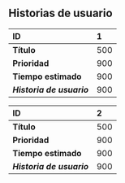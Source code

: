 ## Historias de usuario

 | ID | 1 |
|:---------|:----|
| **Título**  | 500   |
| **Prioridad** | 900  |
| **Tiempo estimado** | 900  |
| _**Historia de usuario**_ | 900  |

 | ID | 2 |
|:---------|:----|
| **Título**  | 500   |
| **Prioridad** | 900  |
| **Tiempo estimado** | 900  |
| _**Historia de usuario**_ | 900  |